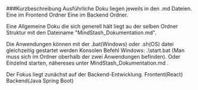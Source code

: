 ###Kurzbeschreibung
Ausführliche Doku liegen jeweils in den .md Dateien.
Eine im Frontend Ordner
Eine im Backend Ordner.

Eine Allgemeine Doku die sich generell hält liegt au der selben Ordner Struktur mit den Dateiname "MindStash_Dokumentation.md".

Die Anwendungen können mit der .bat(Windows) oder .sh(OS) datei gleichzeitig gestartet werden
Konsolen Befehl Windows: .\start.bat  (Man muss sich im Ordner oberhalb der zwei Anwendungen befinden).
Oder Einzelnd starten, nähereses unter MindStash_Dokumentation.md .

Der Fokus liegt zunächst auf der Backend-Entwicklung.
Frontent(React)
Backend(Java Spring Boot)
##
